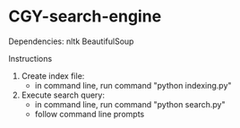 # CGY-search-engine
Dependencies:
    nltk
    BeautifulSoup

Instructions
1. Create index file:
    - in command line, run command "python indexing.py"
2. Execute search query:
    - in command line, run command "python search.py"
    - follow command line prompts

